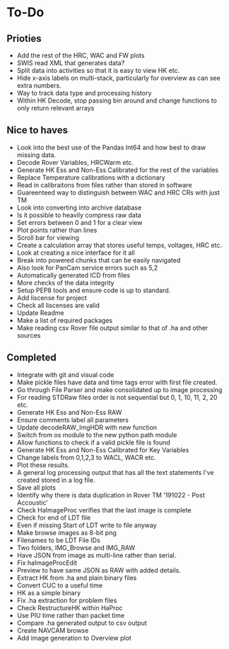 # To-Do

## Prioties

- Add the rest of the HRC, WAC and FW plots
- SWIS read XML that generates data?
- Split data into activities so that it is easy to view HK etc.
- Hide x-axis labels on multi-stack, particularly for overview as can see extra numbers.
- Way to track data type and processing history
- Within HK Decode, stop passing bin around and change functions to only return relevant arrays

## Nice to haves

- Look into the best use of the Pandas Int64 and how best to draw missing data.
- Decode Rover Variables, HRCWarm etc.
- Generate HK Ess and Non-Ess Calibrated for the rest of the variables
- Replace Temperature calibrations with a dictionary
- Read in calibraitons from files rather than stored in software
- Guareenteed way to distinguish between WAC and HRC CRs with just TM
- Look into converting into archive database
- Is it possible to heavily compress raw data
- Set errors between 0 and 1 for a clear view
- Plot points rather than lines
- Scroll bar for viewing
- Create a calculation array that stores useful temps, voltages, HRC etc.
- Look at creating a nice interface for it all
- Break into powered chunks that can be easily navigated
- Also look for PanCam service errors such as 5,2
- Automatically generated ICD from files
- More checks of the data integrity
- Setup PEP8 tools and ensure code is up to standard.
- Add liscense for project
- Check all liscenses are valid
- Update Readme
- Make a list of required packages
- Make reading csv Rover file output similar to that of .ha and other sources

## Completed

- Integrate with git and visual code
- Make pickle files have data and time tags error with first file created.
- Go through File Parser and make consolidated up to image processing
- For reading STDRaw files order is not sequential but 0, 1, 10, 11, 2, 20 etc.
- Generate HK Ess and Non-Ess RAW
- Ensure comments label all parameters
- Update decodeRAW_ImgHDR with new function
- Switch from os module to the new python path module
- Allow functions to check if a valid pickle file is found
- Generate HK Ess and Non-Ess Calibrated for Key Variables
- Change labels from 0,1,2,3 to WACL, WACR etc.
- Plot these results.
- A general log processing output that has all the text statements I've created stored in a log file.
- Save all plots
- Identify why there is data duplication in Rover TM '191022 - Post Accoustic'
- Check HaImageProc verifies that the last image is complete
- Check for end of LDT file
- Even if missing Start of LDT write to file anyway
- Make browse images as 8-bit png
- Filenames to be LDT File IDs
- Two folders, IMG_Browse and IMG_RAW
- Have JSON from image as multi-line rather than serial.
- Fix haImageProcEdit
- Preview to have same JSON as RAW with added details.
- Extract HK from .ha and plain binary files
- Convert CUC to a useful time
- HK as a simple binary
- Fix .ha extraction for problem files
- Check RestructureHK within HaProc
- Use PIU time rather than packet time
- Compare .ha generated output to csv output
- Create NAVCAM browse
- Add image generation to Overview plot